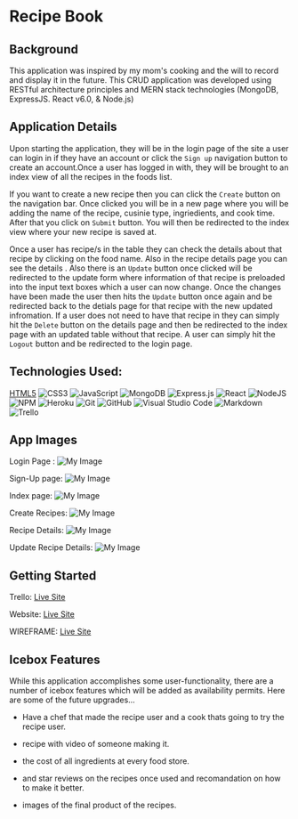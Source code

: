 # Recipe Book

## Background 
This application was inspired by my mom's cooking and the will to record and display it in the future. This CRUD application was developed using RESTful architecture principles and MERN stack technologies (MongoDB, ExpressJS. React v6.0, & Node.js)

## Application Details 
Upon starting the application, they will be in the login page of the site a user can login in if they have an account or click the `Sign up` navigation button to create an account.Once a user has logged in with, they will be brought to an index view of all the recipes in the foods list.


If you want to create a new recipe then you can click the `Create` button on the navigation bar. Once clicked you will be in a new page where you will be adding the name of the recipe, cusinie type, ingriedients, and cook time. After that you click on `Submit` button. You will then be redirected to the index view where your new recipe is saved at.

Once a user has recipe/s in the table they can check the details about that recipe by clicking on the food name. Also in the recipe details page you can see the details . Also there is an `Update` button once clicked will be redirected to the update form where information of that recipe is preloaded into the input text boxes which a user can now change. Once the changes have been made the user then hits the `Update` button once again and be redirected back to the detials page for that recipe with the new updated infromation. If a user does not need to have that recipe in they can simply hit the `Delete` button on the details page and then be redirected to the index page with an updated table without that recipe. A user can simply hit the `Logout` button and be redirected to the login page.




## Technologies Used:
[HTML5](https://img.shields.io/badge/html5-%23E34F26.svg?style=for-the-badge&logo=html5&logoColor=white)
![CSS3](https://img.shields.io/badge/css3-%231572B6.svg?style=for-the-badge&logo=css3&logoColor=white)
![JavaScript](https://img.shields.io/badge/javascript-%23323330.svg?style=for-the-badge&logo=javascript&logoColor=%23F7DF1E)
![MongoDB](https://img.shields.io/badge/MongoDB-%234ea94b.svg?style=for-the-badge&logo=mongodb&logoColor=white)
![Express.js](https://img.shields.io/badge/express.js-%23404d59.svg?style=for-the-badge&logo=express&logoColor=%2361DAFB)
![React](https://img.shields.io/badge/react-%23404d59.svg?style=for-the-badge&logo=react&logoColor=%2361DAFB)
![NodeJS](https://img.shields.io/badge/node.js-6DA55F?style=for-the-badge&logo=node.js&logoColor=white)
![NPM](https://img.shields.io/badge/NPM-%23000000.svg?style=for-the-badge&logo=npm&logoColor=white)
![Heroku](https://img.shields.io/badge/heroku-%23430098.svg?style=for-the-badge&logo=heroku&logoColor=white)
![Git](https://img.shields.io/badge/git-%23F05033.svg?style=for-the-badge&logo=git&logoColor=white)
![GitHub](https://img.shields.io/badge/github-%23121011.svg?style=for-the-badge&logo=github&logoColor=white)
![Visual Studio Code](https://img.shields.io/badge/Visual%20Studio%20Code-0078d7.svg?style=for-the-badge&logo=visual-studio-code&logoColor=white)
![Markdown](https://img.shields.io/badge/markdown-%23000000.svg?style=for-the-badge&logo=markdown&logoColor=white)
![Trello](https://img.shields.io/badge/Trello-%23026AA7.svg?style=for-the-badge&logo=Trello&logoColor=white)



## App Images

Login Page :
![My Image](/recipe-book//static/images/Screenshot%202023-02-17%20at%206.11.18%20PM.png)


Sign-Up page:
![My Image](/recipe-book/static/images/Screenshot%202023-02-17%20at%206.11.30%20PM.png)

Index page:
![My Image](/recipe-book/static/images/Screenshot%202023-02-17%20at%206.11.53%20PM.png)


Create Recipes:
![My Image](/recipe-book/static/images/Screenshot%202023-02-17%20at%206.18.03%20PM.png)


Recipe Details:
![My Image](/recipe-book//static/images/Screenshot%202023-02-17%20at%206.12.00%20PM.png)


Update Recipe Details:
![My Image](/recipe-book/static/images/Screenshot%202023-02-17%20at%206.12.05%20PM.png)




## Getting Started

Trello:
[Live Site](https://trello.com/b/MWy4gOBB/recipe-book)

Website:
[Live Site](https://recipe-book98.herokuapp.com/login)

WIREFRAME:
[Live Site](https://app.diagrams.net/?libs=general;mockups#G1PIIBiNrOOvEOTSAZaq-VifSUUgPIFxvo)



## Icebox Features 
While this application accomplishes some user-functionality, there are a number of icebox features which will be added as availability permits. Here are some of the future upgrades...

- Have a chef that made the recipe user and a cook thats going to try the recipe user.

- recipe with video of someone making it.

- the cost of all ingredients at every food store.

- and star reviews on the recipes once used and recomandation on how to make it better.

- images of the final product of the recipes.